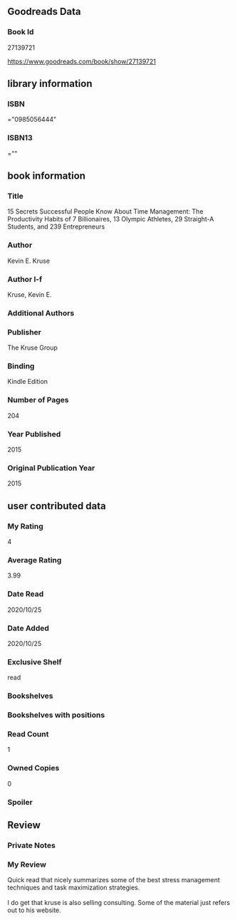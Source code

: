 <!-- This template shows how to bulk convert all columns of data into one markdown file -->
<!-- caveat: KeyError if there's a mismatch. Empty values output nothing -->

## Goodreads Data

### Book Id 

27139721

https://www.goodreads.com/book/show/27139721

## library information

### ISBN 
="0985056444"

### ISBN13 
=""

## book information

### Title
15 Secrets Successful People Know About Time Management: The Productivity Habits of 7 Billionaires, 13 Olympic Athletes, 29 Straight-A Students, and 239 Entrepreneurs

### Author 
Kevin E. Kruse

### Author l-f 
Kruse, Kevin E.

### Additional Authors


### Publisher 
The Kruse Group

### Binding
Kindle Edition

### Number of Pages
204

### Year Published
2015

### Original Publication Year 
2015

## user contributed data

### My Rating
4

### Average Rating
3.99

### Date Read
2020/10/25

### Date Added
2020/10/25

### Exclusive Shelf
read

### Bookshelves


### Bookshelves with positions


### Read Count
1

### Owned Copies
0

### Spoiler 


## Review

### Private Notes


### My Review
Quick read that nicely summarizes some of the best stress management techniques and task maximization strategies. <br/><br/>I do get that kruse is also selling consulting. Some of the material just refers out to his website. 